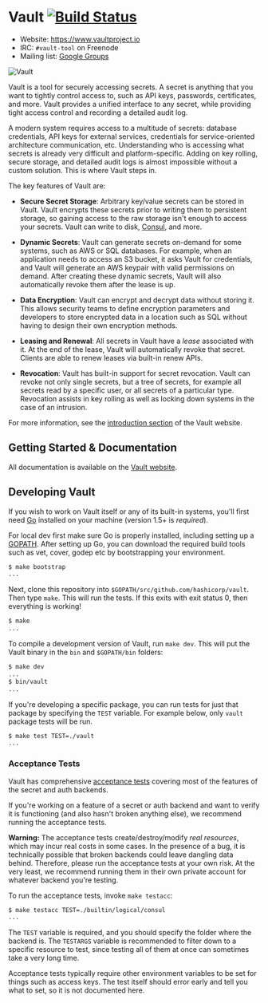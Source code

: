 Vault [![Build Status](https://travis-ci.org/hashicorp/vault.svg)](https://travis-ci.org/hashicorp/vault)
=========

-	Website: https://www.vaultproject.io
-	IRC: `#vault-tool` on Freenode
-	Mailing list: [Google Groups](https://groups.google.com/group/vault-tool)

![Vault](https://raw.githubusercontent.com/hashicorp/vault/master/website/source/assets/images/logo-big.png?token=AAAFE8XmW6YF5TNuk3cosDGBK-sUGPEjks5VSAa2wA%3D%3D)

Vault is a tool for securely accessing secrets. A secret is anything that you want to tightly control access to, such as API keys, passwords, certificates, and more. Vault provides a unified interface to any secret, while providing tight access control and recording a detailed audit log.

A modern system requires access to a multitude of secrets: database credentials, API keys for external services, credentials for service-oriented architecture communication, etc. Understanding who is accessing what secrets is already very difficult and platform-specific. Adding on key rolling, secure storage, and detailed audit logs is almost impossible without a custom solution. This is where Vault steps in.

The key features of Vault are:

* **Secure Secret Storage**: Arbitrary key/value secrets can be stored
  in Vault. Vault encrypts these secrets prior to writing them to persistent
  storage, so gaining access to the raw storage isn't enough to access
  your secrets. Vault can write to disk, [Consul](https://www.consul.io),
  and more.

* **Dynamic Secrets**: Vault can generate secrets on-demand for some
  systems, such as AWS or SQL databases. For example, when an application
  needs to access an S3 bucket, it asks Vault for credentials, and Vault
  will generate an AWS keypair with valid permissions on demand. After
  creating these dynamic secrets, Vault will also automatically revoke them
  after the lease is up.

* **Data Encryption**: Vault can encrypt and decrypt data without storing
  it. This allows security teams to define encryption parameters and
  developers to store encrypted data in a location such as SQL without
  having to design their own encryption methods.

* **Leasing and Renewal**: All secrets in Vault have a _lease_ associated
  with it. At the end of the lease, Vault will automatically revoke that
  secret. Clients are able to renew leases via built-in renew APIs.

* **Revocation**: Vault has built-in support for secret revocation. Vault
  can revoke not only single secrets, but a tree of secrets, for example
  all secrets read by a specific user, or all secrets of a particular type.
  Revocation assists in key rolling as well as locking down systems in the
  case of an intrusion.

For more information, see the [introduction section](https://www.vaultproject.io/intro)
of the Vault website.

Getting Started & Documentation
-------------------------------

All documentation is available on the [Vault website](https://www.vaultproject.io).

Developing Vault
--------------------

If you wish to work on Vault itself or any of its built-in systems,
you'll first need [Go](https://www.golang.org) installed on your
machine (version 1.5+ is *required*).

For local dev first make sure Go is properly installed, including setting up a
[GOPATH](https://golang.org/doc/code.html#GOPATH). After setting up Go, you can
download the required build tools such as vet, cover, godep etc by bootstrapping
your environment. 

```sh
$ make bootstrap
...
```

Next, clone this repository into `$GOPATH/src/github.com/hashicorp/vault`.
Then type `make`. This will run the tests. If this exits with exit status 0,
then everything is working!

```sh
$ make
...
```

To compile a development version of Vault, run `make dev`. This will put the
Vault binary in the `bin` and `$GOPATH/bin` folders:

```sh
$ make dev
...
$ bin/vault
...
```

If you're developing a specific package, you can run tests for just that
package by specifying the `TEST` variable. For example below, only
`vault` package tests will be run.

```sh
$ make test TEST=./vault
...
```

### Acceptance Tests

Vault has comprehensive [acceptance tests](https://en.wikipedia.org/wiki/Acceptance_testing)
covering most of the features of the secret and auth backends.

If you're working on a feature of a secret or auth backend and want to
verify it is functioning (and also hasn't broken anything else), we recommend
running the acceptance tests.

**Warning:** The acceptance tests create/destroy/modify *real resources*, which
may incur real costs in some cases. In the presence of a bug, it is technically
possible that broken backends could leave dangling data behind. Therefore,
please run the acceptance tests at your own risk. At the very least,
we recommend running them in their own private account for whatever backend
you're testing.

To run the acceptance tests, invoke `make testacc`:

```sh
$ make testacc TEST=./builtin/logical/consul
...
```

The `TEST` variable is required, and you should specify the folder where the
backend is. The `TESTARGS` variable is recommended to filter down to a specific
resource to test, since testing all of them at once can sometimes take a very
long time.

Acceptance tests typically require other environment variables to be set for
things such as access keys. The test itself should error early and tell
you what to set, so it is not documented here.
